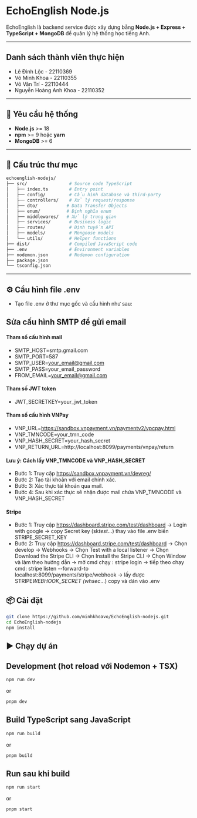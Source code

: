 # EchoEnglish Node.js

EchoEnglish là backend service được xây dựng bằng **Node.js + Express + TypeScript + MongoDB** để quản lý hệ thống học tiếng Anh.

---

## Danh sách thành viên thực hiện

- Lê Đình Lộc - 22110369
- Võ Minh Khoa - 22110355
- Võ Văn Trí - 22110444
- Nguyễn Hoàng Anh Khoa - 22110352

---

## 🚀 Yêu cầu hệ thống

- **Node.js** >= 18
- **npm** >= 9 hoặc **yarn**
- **MongoDB** >= 6

---

## 📂 Cấu trúc thư mục

```bash
echoenglish-nodejs/
├── src/                # Source code TypeScript
│   ├── index.ts        # Entry point
│   ├── config/         # Cấu hình database và third-party
│   ├── controllers/    # Xử lý request/response
│   ├── dto/           # Data Transfer Objects
│   ├── enum/          # Định nghĩa enum
│   ├── middlewares/   # Xử lý trung gian
│   ├── services/       # Business logic
│   ├── routes/         # Định tuyến API
│   ├── models/         # Mongoose models
│   └── utils/          # Helper functions
├── dist/               # Compiled JavaScript code
├── .env                # Environment variables
├── nodemon.json        # Nodemon configuration
├── package.json
└── tsconfig.json

```

---

## ⚙️ Cầu hình file .env

- Tạo file .env ở thư mục gốc và cấu hình như sau:

## Sửa cấu hình SMTP để gửi email

#### Tham số cấu hình mail

- SMTP_HOST=smtp.gmail.com
- SMTP_PORT=587
- SMTP_USER=your_email@gmail.com
- SMTP_PASS=your_email_password
- FROM_EMAIL=your_email@gmail.com

#### Tham số JWT token

- JWT_SECRETKEY=your_jwt_token

#### Tham số cấu hình VNPay

- VNP_URL=https://sandbox.vnpayment.vn/paymentv2/vpcpay.html
- VNP_TMNCODE=your_tmn_code
- VNP_HASH_SECRET=your_hash_secret
- VNP_RETURN_URL=http://localhost:8099/payments/vnpay/return

#### Lưu ý: Cách lấy VNP_TMNCODE và VNP_HASH_SECRET

- Bước 1: Truy cập https://sandbox.vnpayment.vn/devreg/
- Bước 2: Tạo tài khoản với email chính xác.
- Bước 3: Xác thực tài khoản qua mail.
- Bước 4: Sau khi xác thực sẽ nhận được mail chứa VNP_TMNCODE và VNP_HASH_SECRET

#### Stripe

- Bước 1: Truy cập https://dashboard.stripe.com/test/dashboard -> Login with google -> copy Secret key (sk*test*...) thay vào file .env biến STRIPE_SECRET_KEY
- Bước 2: Truy cập https://dashboard.stripe.com/test/dashboard
  -> Chọn develop -> Webhooks -> Chọn Test with a local listener -> Chọn Download the Stripe CLI -> Chọn Install the Stripe CLI -> Chọn Window và làm theo hướng dẫn
  -> mở cmd chạy : stripe login -> tiếp theo chạy cmd: stripe listen --forward-to localhost:8099/payments/stripe/webhook -> lấy được STRIPE*WEBHOOK_SECRET (whsec*...) copy và dán vào .env

## 📦 Cài đặt

```bash
git clone https://github.com/minhkhoavo/EchoEnglish-nodejs.git
cd EchoEnglish-nodejs
npm install
```

## ▶️ Chạy dự án

## Development (hot reload với Nodemon + TSX)

```bash
npm run dev
```

or

```bash
pnpm dev
```

## Build TypeScript sang JavaScript

```bash
npm run build
```

or

```bash
pnpm build
```

## Run sau khi build

```bash
npm run start
```

or

```bash
pnpm start
```
